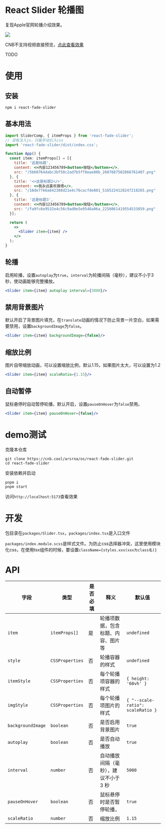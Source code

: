 # React Slider 轮播图

复现Apple官网轮播介绍效果。

![](image/index.gif)

CNB不支持视频直接预览，[点此查看效果](images/index.mp4)

TODO

# 使用

## 安装
````shell
npm i react-fade-slider
````

## 基本用法
```jsx
import SliderComp, { itemProps } from 'react-fade-slider';
// 没有注入js，只能手动引入css
import 'react-fade-slider/dist/index.css';

function App() {
  const item: itemProps[] = [{
    title: '这是标题',
    content: <>内容123456789<button>按钮</button></>,
    src: "/5b60764dabc3bf50c2ad7b5ff8eae80b_2607687582866761407.png"
  }, {
    title: '<>这是标题2</>',
    content: <>我永远喜欢薇塔</>,
    src: "/16de7766a642388d21e4c76cacfde801_5165224128247218265.png"
  }, {
    title: '这是标题3',
    content: <>内容123456789<button>按钮</button></>,
    src: "/fa9fc6e9532e4c56c9ad0e5e9548a06a_2258061419554533859.png"
  }];

  return (
    <>
      <Slider item={item} />
    </>
  );
}
```

## 轮播

启用轮播，设置`autoplay`为`true`，`interval`为轮播间隔（毫秒），建议不小于3秒，使动画能够完整播放。

````jsx
<Slider item={item} autoplay interval={3000}/>
````

## 禁用背景图片
默认开启了背景图片填充，在`translate`动画的情况下防止背景一片空白，如果需要禁用，设置`backgroundImage`为`false`。
````jsx
<Slider item={item} backgroundImage={false}/>
````

## 缩放比例
图片自带缩放动画，可以设置缩放比例，默认1.15，如果图片太大，可以设置为1.2
````jsx
<Slider item={item} scaleRatio={1.15}/>
````

## 自动暂停
鼠标悬停时自动暂停轮播，默认开启，设置`pauseOnHover`为`false`禁用。
````jsx
<Slider item={item} pauseOnHover={false}/>
````

# demo测试

克隆本仓库

```shell
git clone https://cnb.cool/arsrna/os/react-fade-slider.git
cd react-fade-slider
```

安装依赖并启动
```shell
pnpm i
pnpm start
```

访问`http://localhost:5173`查看效果

# 开发

包目录在`packages/Slider.tsx`，`packages/index.tsx`是入口文件

`packages/index.module.scss`是样式文件。为防止css选择器冲突，这里使用模块化css，在使用tsx组件的时候，要设置`className={styles.xxx(xxx为class名)}`


# API

| 字段 | 类型 | 是否必填 | 释义 | 默认值 |
|------|------|----------|------|-----------------------------|
| `item` | `itemProps[]` | 是 | 轮播项数据，包含标题、内容、图片等 | `undefined` |
| `style` | `CSSProperties` | 否 | 轮播容器的样式 | `undefined` |
| `itemStyle` | `CSSProperties` | 否 | 每个轮播项容器的样式 | `{ height: '60vh' }` |
| `imgStyle` | `CSSProperties` | 否 | 每个轮播项图片的样式 | `{ "--scale-ratio": scaleRatio }` |
| `backgroundImage` | `boolean` | 否 | 是否启用背景图片 | `true` |
| `autoplay` | `boolean` | 否 | 是否自动播放 | `true` |
| `interval` | `number` | 否 | 自动播放间隔（毫秒），建议不小于 3 秒 | `5000` |
| `pauseOnHover` | `boolean` | 否 | 鼠标悬停时是否暂停轮播，| `true` |
| `scaleRatio` | `number` | 否 | 缩放比例 | `1.15` |